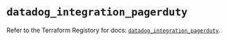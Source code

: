 # `datadog_integration_pagerduty`

Refer to the Terraform Registory for docs: [`datadog_integration_pagerduty`](https://www.terraform.io/docs/providers/datadog/r/integration_pagerduty).
